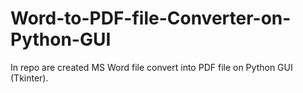 # Word-to-PDF-file-Converter-on-Python-GUI
In repo are created MS Word file convert into PDF file on Python GUI (Tkinter).

